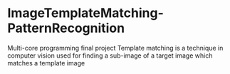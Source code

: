 # ImageTemplateMatching-PatternRecognition
Multi-core programming final project
Template matching is a technique in computer vision used for finding a sub-image of a target image which matches a template image
